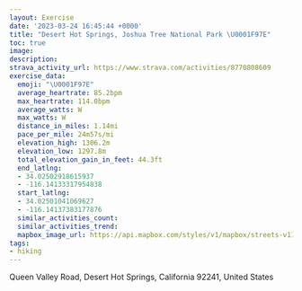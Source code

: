 ```yaml
---
layout: Exercise
date: '2023-03-24 16:45:44 +0000'
title: "Desert Hot Springs, Joshua Tree National Park \U0001F97E"
toc: true
image:
description:
strava_activity_url: https://www.strava.com/activities/8770808609
exercise_data:
  emoji: "\U0001F97E"
  average_heartrate: 85.2bpm
  max_heartrate: 114.0bpm
  average_watts: W
  max_watts: W
  distance_in_miles: 1.14mi
  pace_per_mile: 24m57s/mi
  elevation_high: 1306.2m
  elevation_low: 1297.8m
  total_elevation_gain_in_feet: 44.3ft
  end_latlng:
  - 34.02502918615937
  - -116.14133317954838
  start_latlng:
  - 34.02501041069627
  - -116.14137383177876
  similar_activities_count:
  similar_activities_trend:
  mapbox_image_url: https://api.mapbox.com/styles/v1/mapbox/streets-v11/static/path-5+787af2-1.0(mrtnE%7C_%7BcUUPo%40Lw%40XGFKXEFq%40b%40o%40Po%40%5Cs%40r%40I%3FMGUBSKSHG%3FIEI%40CFcOjNSBIJKBGJK%60%40GFAFAAHEHFCHDDEPBTTBJTPFRR%5ERDNVVp%40XTL%3FDV%40RH%60%40d%40P%5CVDN%3FLC%5E%5D~%40i%40d%40c%40%5CKb%40Gj%40S%5CGh%40WNCPKPC%60BZNA%5END%3F%3FCEBGASQQE_%40%5BSYGMCWQc%40EyAPi%40P%5BDe%40LYBMDG%3F%40FODGLu%40AGOUE%5BKa%40c%40y%40CSUKU_A%3FOFONOXIVOt%40Sl%40a%40Vi%40lAa%40%5EGPO),pin-s-s+e5b22e(-116.14223,34.02551),pin-s-f+89ae00(-116.14222000000002,34.02551999999998)/auto/800x800?access_token=pk.eyJ1Ijoiam9zaGJlY2ttYW4iLCJhIjoiY205eWR2aDd1MWZ6djJrbXc4a3M0bWZleiJ9.XiG9OWkNcZk2QzjJbxLB4A
tags:
- hiking
---
```




Queen Valley Road, Desert Hot Springs, California 92241, United States
